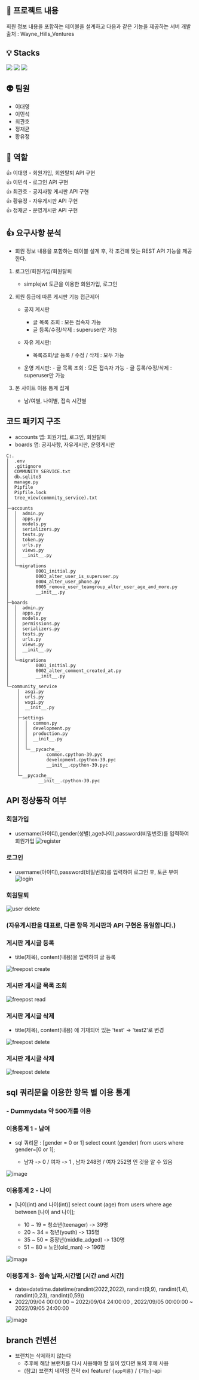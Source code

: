 ## :mag_right: 프로젝트 내용
회원 정보 내용을 포함하는 테이블을 설계하고 다음과 같은 기능을 제공하는 서버 개발<br>
출처 : Wayne_Hills_Ventures

## :bulb: Stacks
<img src="https://img.shields.io/badge/python-3776AB?style=for-the-badge&logo=python&logoColor=white"> <img src="https://img.shields.io/badge/django-092E20?style=for-the-badge&logo=django&logoColor=white"> <img src="https://img.shields.io/badge/SQLite-##003B57?style=for-the-badge&logo=SQLite&logoColor=white"> 

## :alien: 팀원
- 이대영
- 이민석
- 최관호
- 정재균
- 황유정

## :baby: 역할
:thumbsup: 이대영
    - 회원가입, 회원탈퇴 API 구현 <br>
:thumbsup: 이민석
    - 로그인 API 구현 <br>
:thumbsup: 최관호
    - 공지사항 게시판 API 구현 <br>
:thumbsup: 황유정
    - 자유게시판 API 구현 <br>
:thumbsup: 정재균
    - 운영게시판 API 구현 <br>

## :+1: 요구사항 분석

- 회원 정보 내용을 포함하는 테이블 설계 후, 각 조건에 맞는 REST API 기능을 제공한다.

1. 로그인/회원가입/회원탈퇴
   - simplejwt 토큰을 이용한 회원가입, 로그인
   
2. 회원 등급에 따른 게시판 기능 접근제어
   - 공지 게시판
        - 글 목록 조회 : 모든 접속자 가능
        - 글 등록/수정/삭제 : superuser만 가능
        
   - 자유 게시판:
        - 목록조회/글 등록 / 수정 / 삭제 : 모두 가능
        
   - 운영 게시판:
         - 글 목록 조회 : 모든 접속자 가능
         - 글 등록/수정/삭제 : superuser만 가능

3. 본 사이트 이용 통계 집계
   - 남/여별, 나이별, 접속 시간별


## 코드 패키지 구조
- accounts 앱: 회원가입, 로그인, 회원탈퇴
- boards 앱: 공지사항, 자유게시판, 운영게시판
```
C:.
│  .env
│  .gitignore
│  COMMUNITY_SERVICE.txt
│  db.sqlite3
│  manage.py
│  Pipfile
│  Pipfile.lock
│  tree_view(commnity_service).txt
│  
├─accounts
│  │  admin.py
│  │  apps.py
│  │  models.py
│  │  serializers.py
│  │  tests.py
│  │  token.py
│  │  urls.py
│  │  views.py
│  │  __init__.py
│  │  
│  └─migrations
│          0001_initial.py
│          0003_alter_user_is_superuser.py
│          0004_alter_user_phone.py
│          0005_remove_user_teamgroup_alter_user_age_and_more.py
│          __init__.py
│          
├─boards
│  │  admin.py
│  │  apps.py
│  │  models.py
│  │  permissions.py
│  │  serializers.py
│  │  tests.py
│  │  urls.py
│  │  views.py
│  │  __init__.py
│  │  
│  └─migrations
│          0001_initial.py
│          0002_alter_comment_created_at.py
│          __init__.py
│          
└─community_service
    │  asgi.py
    │  urls.py
    │  wsgi.py
    │  __init__.py
    │  
    ├─settings
    │  │  common.py
    │  │  development.py
    │  │  production.py
    │  │  __init__.py
    │  │  
    │  └─__pycache__
    │          common.cpython-39.pyc
    │          development.cpython-39.pyc
    │          __init__.cpython-39.pyc
    │          
    └─__pycache__
            __init__.cpython-39.pyc
```


## API 정상동작 여부

### 회원가입
- username(아이디),gender(성별),age(나이),password(비밀번호)를 입력하여 회원가입
![register](https://user-images.githubusercontent.com/99165573/188481506-30cf4cab-c28b-4b23-95d4-31ae58897a7e.jpg)

### 로그인

- username(아이디),password(비밀번호)를 입력하여 로그인 후, 토큰 부여
![login](https://user-images.githubusercontent.com/99165573/188481728-e3784a06-9d7f-48e6-b857-1c6ba93b2197.jpg)

### 회원탈퇴

![user delete](https://user-images.githubusercontent.com/99165573/188481945-95f825c3-11bd-4075-ac37-0364f0414f6c.jpg)

### (자유게시판을 대표로, 다른 항목 게시판과 API 구현은 동일합니다.)

### 게시판 게시글 등록
- title(제목), content(내용)을 입력하여 글 등록

![freepost create](https://user-images.githubusercontent.com/99165573/188482352-bc31c6b2-31c7-4781-9513-7c921a580dda.jpg)

### 게시판 게시글 목록 조회

![freepost read](https://user-images.githubusercontent.com/99165573/188483176-d20e98bc-c981-4a77-a826-06561fe402b3.jpg)

### 게시판 게시글 삭제
- title(제목), content(내용) 에 기재되어 있는 'test' -> 'test2'로 변경

![freepost delete](https://user-images.githubusercontent.com/99165573/188483571-c5bdb45a-4673-4f51-8f3c-ae32a39087b6.jpg)

### 게시판 게시글 삭제

![freepost delete](https://user-images.githubusercontent.com/99165573/188483415-c0c463b7-7eb3-487e-9c34-10ee3ed32cfd.jpg)

## sql 쿼리문을 이용한 항목 별 이용 통계

### - Dummydata 약 500개를 이용

### 이용통계 1 - 남여
- sql 쿼리문 : [gender = 0 or 1] select count (gender) from users where gender=[0 or 1];

  - 남자 -> 0 / 여자 -> 1 , 남자 248명 / 여자 252명 인 것을 알 수 있음
  
![image](https://user-images.githubusercontent.com/99165573/188484798-0d64ea4c-667e-4858-9c7d-956b02b33938.png)

### 이용통계 2 - 나이
- [나이(int) and 나이(int)] select count (age) from users where age between [나이 and 나이];

    - 10 ~ 19 = 청소년(teenager) -> 39명
    - 20 ~ 34 = 청년(youth) -> 135명
    - 35 ~ 50 = 중장년(middle_adged) -> 130명
    - 51 ~ 80 = 노인(old_man) -> 196명
    
![image](https://user-images.githubusercontent.com/99165573/188486839-e37713cc-4cdd-4788-b560-733e1e090eed.png)

### 이용통계 3- 접속 날짜,시간별 [시간 and 시간]

- date=datetime.datetime(randint(2022,2022), randint(9,9), randint(1,4), randint(0,23), randint(0,59))
- 2022/09/04 00:00:00 ~ 2022/09/04 24:00:00 , 2022/09/05 00:00:00 ~ 2022/09/05 24:00:00

![image](https://user-images.githubusercontent.com/99165573/188487224-f362435b-30e1-4705-81c1-bfefea7e4238.png)


## branch 컨벤션 

- 브랜치는 삭제하지 않는다
    - 추후에 해당 브랜치를 다시 사용해야 할 일이 있다면 토의 후에 사용
    - (참고) 브랜치 네이밍 전략 ex) feature/ `{app이름}` / `{기능}`-api




